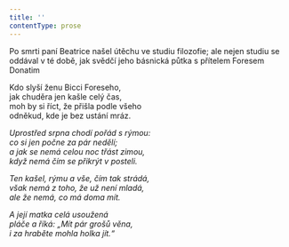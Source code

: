 ```yaml
---
title: ''
contentType: prose
---
```


Po smrti paní Beatrice našel útěchu ve studiu filozofie; ale nejen studiu se oddával v té době, jak svědčí jeho básnická půtka s přítelem Foresem Donatim

  

Kdo slyší ženu Bicci Foreseho,  
jak chuděra jen kašle celý čas,  
moh by si říct, že přišla podle všeho  
odněkud, kde je bez ustání mráz.

_Uprostřed srpna chodí pořád s rýmou:  
co si jen počne za pár nedělí;  
a jak se nemá celou noc třást zimou,  
když nemá čím se přikrýt v posteli._

_Ten kašel, rýmu a vše, čím tak strádá,  
však nemá z toho, že už není mladá,  
ale že nemá, co má doma mít._

_A její matka celá usoužená  
pláče a říká: „Mít pár grošů věna,  
i za hraběte mohla holka jít.“_
